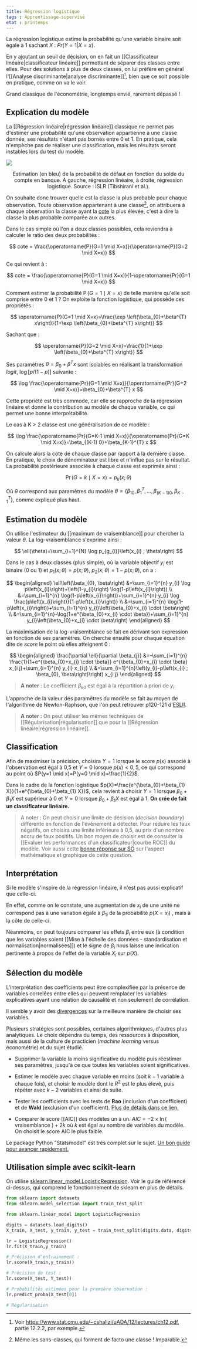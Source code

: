 ```yaml
---
title: Régression logistique
tags : Apprentissage-supervisé
etat : printemps
---
```


La régression logistique estime la probabilité qu'une variable binaire soit égale à 1 sachant $X$ : $Pr(Y = 1 \vert X = x)$. 

En y ajoutant un seuil de décision, on en fait un [[Classificateur linéaire\|classificateur linéaire]] permettant de séparer des classes entre elles. Pour des solutions à plus de deux classes, on lui préfère en général l'[[Analyse discriminante\|analyse discriminante]][^1], bien que ce soit possible en pratique, comme on va le voir.

[^1]: Voir https://www.stat.cmu.edu/~cshalizi/uADA/12/lectures/ch12.pdf, partie 12.2.2, par exemple.

Grand classique de l'économétrie, longtemps envié, rarement dépassé !

## Explication du modèle

La [[Régression linéaire\|régression linéaire]] classique ne permet pas d'estimer une probabilité qu'une observation appartienne à une classe donnée, ses résultats n'étant pas bornés entre 0 et 1. En pratique, cela n'empèche pas de réaliser une classification, mais les résultats seront instables lors du test du modèle.

![](/assets/img/linearvslogistic.png#center)

<div align="center">
	<p>
  Estimation (en bleu) de la probabilité de défaut en fonction du solde du compte en banque. A gauche, régression linéaire, à droite, régression logistique. Source : ISLR (Tibshirani et al.).
	</p>
</div>

On souhaite donc trouver quelle est la classe la plus probable pour chaque observation. Toute observation appartenant à une classe[^2], on attribuera à chaque observation la classe ayant la [cote](http://www.granddictionnaire.com/ficheOqlf.aspx?Id_Fiche=26529673) la plus élevée, c'est à dire la classe la plus probable comparée aux autres.

[^2]: Même les sans-classes, qui forment de facto une classe ! Imparable.

Dans le cas simple où l'on a deux classes possibles, cela reviendra à calculer le ratio des deux probabilités :

$$
cote = \frac{\operatorname{P}(G=1 \mid X=x)}{\operatorname{P}(G=2 \mid X=x)}
$$

Ce qui revient à :

$$
cote = \frac{\operatorname{P}(G=1 \mid X=x)}{1-\operatorname{Pr}(G=1 \mid X=x)}
$$

Comment estimer la probabilité $\operatorname{P}(G=1 \mid X=x)$ de telle manière qu'elle soit comprise entre 0 et 1 ? On exploite la fonction logistique, qui possède ces propriétés :

$$
\operatorname{P}(G=1 \mid X=x)=\frac{\exp \left(\beta_{0}+\beta^{T} x\right)}{1+\exp \left(\beta_{0}+\beta^{T} x\right)}
$$

Sachant que :

$$
\operatorname{P}(G=2 \mid X=x)=\frac{1}{1+\exp \left(\beta_{0}+\beta^{T} x\right)}
$$

Ses paramètres $\theta = \beta_{0}+\beta^{T}x$ sont isolables en réalisant la transformation *logit*,  $\log [p /(1-p)]$ suivante :

$$
\log \frac{\operatorname{Pr}(G=1 \mid X=x)}{\operatorname{Pr}(G=2 \mid X=x)}=\beta_{0}+\beta^{T} x
$$

Cette propriété est très commode, car elle se rapproche de la régression linéaire et donne la contribution au modèle de chaque variable, ce qui permet une bonne interprétabilité.

Le cas à K > 2 classe est une généralisation de ce modèle :

$$
\log \frac{\operatorname{Pr}(G=K-1 \mid X=x)}{\operatorname{Pr}(G=K \mid X=x)}=\beta_{(K-1) 0}+\beta_{K-1}^{T} x
$$

On calcule alors la cote de chaque classe par rapport à la dernière classe. En pratique, le choix de dénominateur est libre et n'influe pas sur le résultat. La probabilité postérieure associée à chaque classe est exprimée ainsi :

$$
\operatorname{Pr}(G=k \mid X=x)=p_{k}(x ; \theta)
$$

Où $\theta$ correspond aux paramètres du modèle $\theta=\left\{\beta_{10}, \beta_{1}^{T}, \ldots, \beta_{(K-1) 0}, \beta_{K-1}^{T}\right\}$, comme expliqué plus haut.


## Estimation du modèle

On utilise l'estimateur du [[maximum de vraisemblance]] pour chercher la valeur $\theta$. La log-vraisemblance s'exprime ainsi :

$$
\ell(\theta)=\sum_{i=1}^{N} \log p_{g_{i}}\left(x_{i} ; \theta\right)
$$

Dans le cas à deux classes (plus simple), où la variable objectif $y_i$ est binaire (0 ou 1) et $p_{1}(x ; \theta)=p(x ; \theta)$, $p_{2}(x ; \theta)=1-p(x ; \theta)$, on a :

$$
\begin{aligned}
\ell\left(\beta_{0}, \beta\right) &=\sum_{i=1}^{n} y_{i} \log p\left(x_{i}\right)+\left(1-y_{i}\right) \log(1-p\left(x_{i}\right)) \\
&=\sum_{i=1}^{n} \log(1-p\left(x_{i}\right))+\sum_{i=1}^{n} y_{i} \log \frac{p\left(x_{i}\right)}{1-p\left(x_{i}\right)} \\
&=\sum_{i=1}^{n} \log(1-p\left(x_{i}\right))+\sum_{i=1}^{n} y_{i}\left(\beta_{0}+x_{i} \cdot \beta\right) \\
&=\sum_{i=1}^{n}-\log(1+e^{\beta_{0}+x_{i} \cdot \beta})+\sum_{i=1}^{n} y_{i}\left(\beta_{0}+x_{i} \cdot \beta\right)
\end{aligned}
$$

La maximisation de la log-vraisemblance se fait en dérivant son expression en fonction de ses paramètres.  On cherche ensuite pour chaque équation dite de *score* le point où elles atteignent 0 :

$$
\begin{aligned}
\frac{\partial \ell}{\partial \beta_{j}} &=-\sum_{i=1}^{n} \frac{1}{1+e^{\beta_{0}+x_{i} \cdot \beta}} e^{\beta_{0}+x_{i} \cdot \beta} x_{i j}+\sum_{i=1}^{n} y_{i} x_{i j} \\
&=\sum_{i=1}^{n}\left(y_{i}-p\left(x_{i} ; \beta_{0}, \beta\right)\right) x_{i j}
\end{aligned}
$$

> **A noter** : Le coefficient $\beta_{k0}$ est égal à la répartition à priori de $y_i$.

L'approche de la valeur des paramètres du modèle se fait au moyen de l'algorithme de Newton-Raphson, que l'on peut retrouver p120-121 d'[ESLII](https://web.stanford.edu/~hastie/Papers/ESLII.pdf).

> **A noter :** On peut utiliser les mêmes techniques de [[Régularisation\|régularisation]] que pour la [[Régression linéaire\|régression linéaire]].

## Classification

Afin de maximiser la précision, choisira $Y = 1$ lorsque le score $p(x)$ associé à l'observation est égal à 0,5 et $Y = 0$ lorsque $p(x) < 0,5$, ce qui correspond au point où $P(y=1 \mid x)=P(y=0 \mid x)=\frac{1}{2}$.

Dans le cadre de la fonction logistique $p(X)=\frac{e^{\beta_{0}+\beta_{1} X}}{1+e^{\beta_{0}+\beta_{1} X}}$, cela revient à choisir $Y=1$ lorsque $\beta_{0}+\beta_{1} X$ est supérieur à 0 et $Y=0$ lorsque $\beta_{0}+\beta_{1} X$ est égal à 1. **On crée de fait un classificateur linéaire.**

> A noter : On peut choisir une limite de décision (*decision boundary*) différente en fonction de l'évènement à détecter. Pour réduire les faux négatifs, on choisira une limite inférieure à 0,5, au prix d'un nombre accru de faux positifs. Un bon moyen de choisir est de consulter la [[Evaluer les performances d'un classificateur\|courbe ROC]] du modèle. Voir aussi cette [bonne réponse sur SO](https://datascience.stackexchange.com/questions/49573/how-to-plot-logistic-regression-decision-boundary) sur l'aspect mathématique et graphique de cette question.

## Interprétation

Si le modèle s'inspire de la régression linéaire, il n'est pas aussi explicatif que celle-ci. 

En effet, comme on le constate, une augmentation de $x_i$ de une unité ne correspond pas à une variation égale à $\beta_{1i}$ de la probabilité $p(X=x_i)$ , mais à la côte de celle-ci.

Néanmoins, on peut toujours comparer les effets $\beta_i$ entre eux (à condition que les variables soient [[Mise à l'échelle des données - standardisation et normalisation\|normalisées]]) et le signe de $\beta_i$ nous laisse une indication pertinente à propos de l'effet de la variable $X_i$ sur $p(X)$.

## Sélection du modèle

L'interprétation des coefficients peut être complexifiée par la présence de variables correlées entre elles qui peuvent remplacer les variables explicatives ayant une relation de causalité et non seulement de corrélation.

Il semble y avoir des [divergences](https://stats.stackexchange.com/questions/18638/model-selection-logistic-regression) sur la meilleure manière de choisir ses variables.

Plusieurs stratégies sont possibles, certaines algorithmiques, d'autres plus analytiques. Le choix dépendra du temps, des ressources à disposition, mais aussi de la culture de practicien (*machine learning* versus économétrie) et du sujet étudié.

- Supprimer la variable la moins significative du modèle puis rééstimer ses paramètres, jusqu'à ce que toutes les variables soient significatives.

- Estimer le modèle avec chaque variable en moins (soit $k-1$ variable à chaque fois), et choisir le modèle dont le $R^2$ est le plus élevé, puis répèter avec $k-2$ variables et ainsi de suite.

- Tester les coefficients avec les tests de **Rao** (inclusion d'un coefficient) et de **Wald** (exclusion d'un coefficient). [Plus de détails dans ce lien.](http://www.stat.umn.edu/geyer/8112/notes/tests.pdf)

- Comparer le score [[AIC]] des modèles un à un. $A I C=-2 \times \ln (\text { vraisemblance })+2 k$ où $k$ est égal au nombre de variables du modèle. On choisit le score AIC le plus faible.

Le package Python "Statsmodel" est très complet sur le sujet. [Un bon guide pour avancer rapidement.](http://eric.univ-lyon2.fr/~ricco/tanagra/fichiers/fr_Tanagra_Python_Regression_Logistique.pdf)

## Utilisation simple avec scikit-learn

On utilise [sklearn.linear_model.LogisticRegression](https://scikit-learn.org/stable/modules/generated/sklearn.linear_model.LogisticRegression.html). Voir le guide référencé ci-dessus, qui comprend le fonctionnement de sklearn en plus de détails.

 ```python
from sklearn import datasets
from sklearn.model_selection import train_test_split

from sklearn.linear_model import LogisticRegression

digits = datasets.load_digits()
X_train, X_test, y_train, y_test = train_test_split(digits.data, digits.target)

lr = LogisticRegression()
lr.fit(X_train,y_train)

# Précision d'entrainement :
lr.score(X_train,y_train))

# Précision de test :
lr.score(X_test, Y_test))

# Probabilités estimées pour la première observation :
lr.predict_proba(X_test[0])

# Régularisation

````

